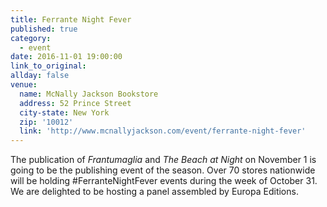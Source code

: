 ```yaml
---
title: Ferrante Night Fever
published: true
category:
  - event
date: 2016-11-01 19:00:00
link_to_original:
allday: false
venue: 
  name: McNally Jackson Bookstore
  address: 52 Prince Street
  city-state: New York
  zip: '10012'
  link: 'http://www.mcnallyjackson.com/event/ferrante-night-fever'
---
```



The publication of&nbsp;*Frantumaglia*&nbsp;and&nbsp;*The Beach at Night*&nbsp;on November 1 is going to be the publishing event of the season. Over 70 stores nationwide will be holding #FerranteNightFever events during the week of October 31. We are delighted to be hosting a panel assembled by Europa Editions.